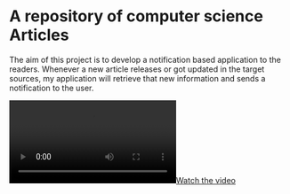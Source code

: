 # A repository of computer science Articles 


The aim of this project is to develop a notification based application to the readers. Whenever a new article releases or got
updated in the target sources, my application will retrieve that new information and sends a notification to the user. 


[![Watch the video](gitmedia/video.mp4)](https://youtu.be/-u9xoeBh8c4)